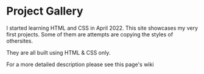 # Project Gallery

I started learning HTML and CSS in April 2022. This site showcases my very first projects. Some of them are attempts are copying the styles of othersites. 

They are all built using HTML & CSS only. 

For a more detailed description please see this page's wiki
